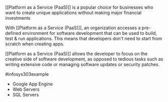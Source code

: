 [[Platform as a Service (PaaS)]] is a popular choice for businesses who want to create unique applications without making major financial investments

With [[Platform as a Service (PaaS)]], an organization accesses a pre-defined environment for software development that can be used to build, test & run applications. This means that developers don't need to start from scratch when creating apps. 

[[Platform as a Service (PaaS)]] allows the developer to focus on the creative side of software development, as opposed to tedious tasks such as writing extensive code or managing software updates or security patches.

#infosys303example 
- Google App Engine
- Web Servers
- SQL Servers